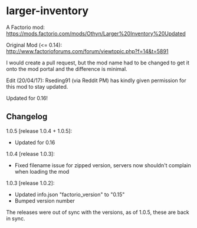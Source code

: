 # larger-inventory
A Factorio mod: https://mods.factorio.com/mods/Othyn/Larger%20Inventory%20Updated

Original Mod (<= 0.14): http://www.factorioforums.com/forum/viewtopic.php?f=14&t=5891

I would create a pull request, but the mod name had to be changed to get it onto the mod portal and the difference is minimal.

Edit (20/04/17): Rseding91 (via Reddit PM) has kindly given permission for this mod to stay updated.

Updated for 0.16!

## Changelog

1.0.5 [release 1.0.4 + 1.0.5]:
- Updated for 0.16

1.0.4 [release 1.0.3]:
- Fixed filename issue for zipped version, servers now shouldn't complain when loading the mod

1.0.3 [release 1.0.2]:
- Updated info.json "factorio_version" to "0.15"
- Bumped version number

The releases were out of sync with the versions, as of 1.0.5, these are back in sync.
